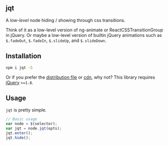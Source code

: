 ## jqt
A *low-level* node hiding / showing through css transitions.

Think of it as a low-level version of ng-animate or ReactCSSTransitionGroup in jQuery. Or maybe a low-level version of builtin jQuery animations such as `$.fadeOut`, `$.fadeIn`, `$.slideUp`, and `$.slideDown`.

## Installation
```bash
npm i jqt -S
```

Or if you prefer the [distribution file]() or [cdn](), why not? This library requires [jQuery](jquery) `>=1.8`.

## Usage
`jqt` is pretty simple.

```js
// Basic usage
var node = $(selector);
var jqt = node.jqt(opts);
jqt.enter();
jqt.hide();
```